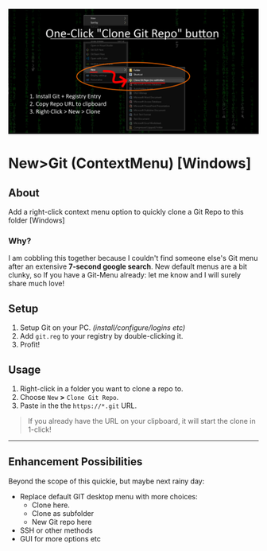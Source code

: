 ![Usage Example](Preview.png)
# New>Git (ContextMenu) [Windows]
## About
Add a right-click context menu option to quickly clone a Git Repo to this folder [Windows]
### Why?
I am cobbling this together because I couldn't find someone else's Git menu after an extensive **7-second google search**.
New default menus are a bit clunky, so If you have a Git-Menu already: let me know and I will surely share much love!

## Setup
1. Setup Git on your PC. *(install/configure/logins etc)*
1. Add `git.reg` to your registry by double-clicking it.
1. Profit!

## Usage
1. Right-click in a folder you want to clone a repo to.
1. Choose `New` **>** `Clone Git Repo`.
1. Paste in the the `https://*.git` URL.
> If you already have the URL on your clipboard, it will start the clone in 1-click!
---

## Enhancement Possibilities
Beyond the scope of this quickie, but maybe next rainy day:
- Replace default GIT desktop menu with more choices:
  - Clone here.
  - Clone as subfolder
  - New Git repo here
- SSH or other methods
- GUI for more options etc
